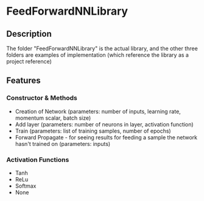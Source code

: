# FeedForwardNNLibrary
## Description
The folder "FeedForwardNNLibrary" is the actual library, and the other three folders are examples of implementation (which reference the library as a project reference)
## Features
### Constructor & Methods
- Creation of Network (parameters: number of inputs, learning rate, momentum scalar, batch size)
- Add layer (parameters: number of neurons in layer, activation function)
- Train (parameters: list of training samples, number of epochs)
- Forward Propagate - for seeing results for feeding a sample the network hasn't trained on (parameters: inputs)
### Activation Functions
- Tanh
- ReLu
- Softmax
- None
